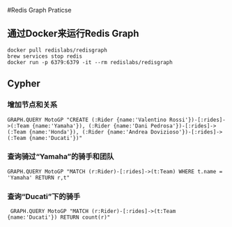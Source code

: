 #Redis Graph Praticse
## 通过Docker来运行Redis Graph
```
docker pull redislabs/redisgraph
brew services stop redis
docker run -p 6379:6379 -it --rm redislabs/redisgraph
```

## Cypher
### 增加节点和关系
```
GRAPH.QUERY MotoGP "CREATE (:Rider {name:'Valentino Rossi'})-[:rides]->(:Team {name:'Yamaha'}), (:Rider {name:'Dani Pedrosa'})-[:rides]->(:Team {name:'Honda'}), (:Rider {name:'Andrea Dovizioso'})-[:rides]->(:Team {name:'Ducati'})"
```
### 查询骑过“Yamaha”的骑手和团队
```
GRAPH.QUERY MotoGP "MATCH (r:Rider)-[:rides]->(t:Team) WHERE t.name = 'Yamaha' RETURN r,t"
```
### 查询“Ducati”下的骑手
```
 GRAPH.QUERY MotoGP "MATCH (r:Rider)-[:rides]->(t:Team {name:'Ducati'}) RETURN count(r)"
```

